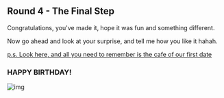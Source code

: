 ## Round 4 - The Final Step

Congratulations, you've made it, hope it was fun and something different.

Now go ahead and look at your surprise, and tell me how you like it hahah. 

[p.s. Look here, and all you need to remember is the cafe of our first date](https://drive.google.com/file/d/1prdEyyrB8RQq-2imTtWJJb2mTfKb5MH1/view?usp=sharing)

### HAPPY BIRTHDAY!

![img](https://i.ytimg.com/vi/kFZYxwEoQW0/maxresdefault.jpg)
